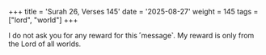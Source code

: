 +++
title = 'Surah 26, Verses 145'
date = '2025-08-27'
weight = 145
tags = ["lord", "world"]
+++

I do not ask you for any reward for this ˹message˺. My reward is only from the Lord of all worlds.